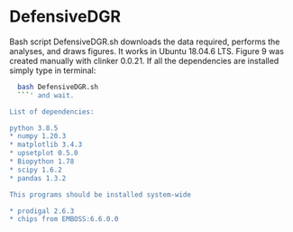 # DefensiveDGR
Bash script DefensiveDGR.sh downloads the data required, performs the analyses, and draws figures. It works in Ubuntu 18.04.6 LTS. Figure 9 was created manually with clinker 0.0.21. If all the dependencies are installed simply type in terminal:
```sh
  bash DefensiveDGR.sh
  ```' and wait.

List of dependencies:

python 3.8.5
* numpy 1.20.3
* matplotlib 3.4.3
* upsetplot 0.5.0
* Biopython 1.78
* scipy 1.6.2
* pandas 1.3.2

This programs should be installed system-wide

* prodigal 2.6.3
* chips from EMBOSS:6.6.0.0
